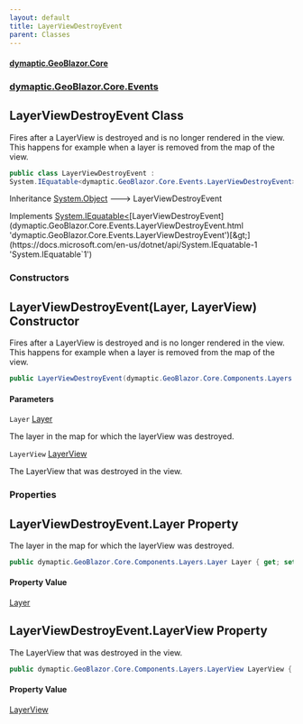 ```yaml
---
layout: default
title: LayerViewDestroyEvent
parent: Classes
---
```

#### [dymaptic.GeoBlazor.Core](index.html 'index')
### [dymaptic.GeoBlazor.Core.Events](index.html#dymaptic.GeoBlazor.Core.Events 'dymaptic.GeoBlazor.Core.Events')

## LayerViewDestroyEvent Class

Fires after a LayerView is destroyed and is no longer rendered in the view. This happens for example when a layer is removed from the map of the view.

```csharp
public class LayerViewDestroyEvent :
System.IEquatable<dymaptic.GeoBlazor.Core.Events.LayerViewDestroyEvent>
```

Inheritance [System.Object](https://docs.microsoft.com/en-us/dotnet/api/System.Object 'System.Object') &#129106; LayerViewDestroyEvent

Implements [System.IEquatable&lt;](https://docs.microsoft.com/en-us/dotnet/api/System.IEquatable-1 'System.IEquatable`1')[LayerViewDestroyEvent](dymaptic.GeoBlazor.Core.Events.LayerViewDestroyEvent.html 'dymaptic.GeoBlazor.Core.Events.LayerViewDestroyEvent')[&gt;](https://docs.microsoft.com/en-us/dotnet/api/System.IEquatable-1 'System.IEquatable`1')
### Constructors

<a name='dymaptic.GeoBlazor.Core.Events.LayerViewDestroyEvent.LayerViewDestroyEvent(dymaptic.GeoBlazor.Core.Components.Layers.Layer,dymaptic.GeoBlazor.Core.Components.Layers.LayerView)'></a>

## LayerViewDestroyEvent(Layer, LayerView) Constructor

Fires after a LayerView is destroyed and is no longer rendered in the view. This happens for example when a layer is removed from the map of the view.

```csharp
public LayerViewDestroyEvent(dymaptic.GeoBlazor.Core.Components.Layers.Layer Layer, dymaptic.GeoBlazor.Core.Components.Layers.LayerView LayerView);
```
#### Parameters

<a name='dymaptic.GeoBlazor.Core.Events.LayerViewDestroyEvent.LayerViewDestroyEvent(dymaptic.GeoBlazor.Core.Components.Layers.Layer,dymaptic.GeoBlazor.Core.Components.Layers.LayerView).Layer'></a>

`Layer` [Layer](dymaptic.GeoBlazor.Core.Components.Layers.Layer.html 'dymaptic.GeoBlazor.Core.Components.Layers.Layer')

The layer in the map for which the layerView was destroyed.

<a name='dymaptic.GeoBlazor.Core.Events.LayerViewDestroyEvent.LayerViewDestroyEvent(dymaptic.GeoBlazor.Core.Components.Layers.Layer,dymaptic.GeoBlazor.Core.Components.Layers.LayerView).LayerView'></a>

`LayerView` [LayerView](dymaptic.GeoBlazor.Core.Components.Layers.LayerView.html 'dymaptic.GeoBlazor.Core.Components.Layers.LayerView')

The LayerView that was destroyed in the view.
### Properties

<a name='dymaptic.GeoBlazor.Core.Events.LayerViewDestroyEvent.Layer'></a>

## LayerViewDestroyEvent.Layer Property

The layer in the map for which the layerView was destroyed.

```csharp
public dymaptic.GeoBlazor.Core.Components.Layers.Layer Layer { get; set; }
```

#### Property Value
[Layer](dymaptic.GeoBlazor.Core.Components.Layers.Layer.html 'dymaptic.GeoBlazor.Core.Components.Layers.Layer')

<a name='dymaptic.GeoBlazor.Core.Events.LayerViewDestroyEvent.LayerView'></a>

## LayerViewDestroyEvent.LayerView Property

The LayerView that was destroyed in the view.

```csharp
public dymaptic.GeoBlazor.Core.Components.Layers.LayerView LayerView { get; set; }
```

#### Property Value
[LayerView](dymaptic.GeoBlazor.Core.Components.Layers.LayerView.html 'dymaptic.GeoBlazor.Core.Components.Layers.LayerView')
